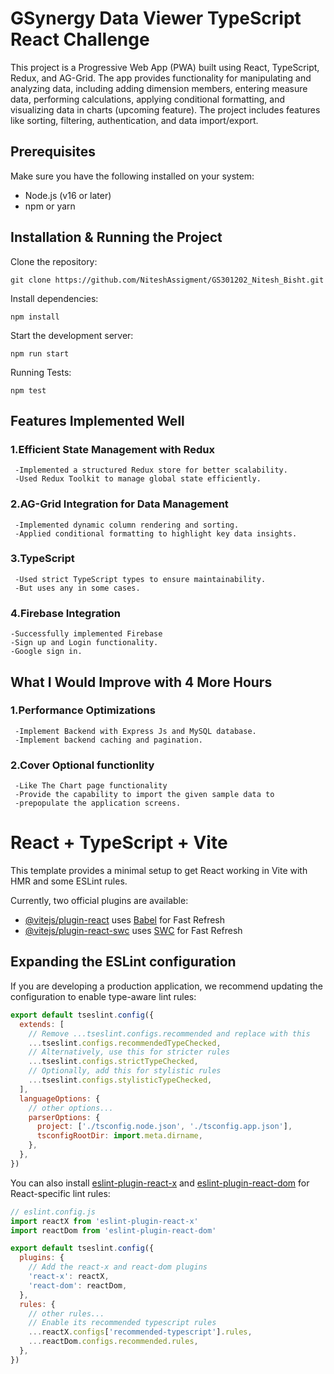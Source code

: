 # GSynergy Data Viewer TypeScript React Challenge
This project is a Progressive Web App (PWA) built using React, TypeScript, Redux, and AG-Grid. The app provides functionality for manipulating and analyzing data, including adding dimension members, entering measure data, performing calculations, applying conditional formatting, and visualizing data in charts (upcoming feature). The project includes features like sorting, filtering, authentication, and data import/export.

## Prerequisites
Make sure you have the following installed on your system:
- Node.js (v16 or later)
- npm or yarn
  
## Installation & Running the Project
Clone the repository:
```
git clone https://github.com/NiteshAssigment/GS301202_Nitesh_Bisht.git
```
Install dependencies:
```
npm install
```
Start the development server:
```
npm run start
```
Running Tests:
```
npm test
```
## Features Implemented Well
### 1.Efficient State Management with Redux
     -Implemented a structured Redux store for better scalability.
     -Used Redux Toolkit to manage global state efficiently.

### 2.AG-Grid Integration for Data Management
     -Implemented dynamic column rendering and sorting.
     -Applied conditional formatting to highlight key data insights.

### 3.TypeScript
     -Used strict TypeScript types to ensure maintainability.
     -But uses any in some cases.

### 4.Firebase Integration 
    -Successfully implemented Firebase 
    -Sign up and Login functionality.
    -Google sign in.

## What I Would Improve with 4 More Hours

### 1.Performance Optimizations
     -Implement Backend with Express Js and MySQL database.
     -Implement backend caching and pagination.

### 2.Cover Optional functionlity
     -Like The Chart page functionality
     -Provide the capability to import the given sample data to
     -prepopulate the application screens.


# React + TypeScript + Vite

This template provides a minimal setup to get React working in Vite with HMR and some ESLint rules.

Currently, two official plugins are available:

- [@vitejs/plugin-react](https://github.com/vitejs/vite-plugin-react/blob/main/packages/plugin-react/README.md) uses [Babel](https://babeljs.io/) for Fast Refresh
- [@vitejs/plugin-react-swc](https://github.com/vitejs/vite-plugin-react-swc) uses [SWC](https://swc.rs/) for Fast Refresh

## Expanding the ESLint configuration

If you are developing a production application, we recommend updating the configuration to enable type-aware lint rules:

```js
export default tseslint.config({
  extends: [
    // Remove ...tseslint.configs.recommended and replace with this
    ...tseslint.configs.recommendedTypeChecked,
    // Alternatively, use this for stricter rules
    ...tseslint.configs.strictTypeChecked,
    // Optionally, add this for stylistic rules
    ...tseslint.configs.stylisticTypeChecked,
  ],
  languageOptions: {
    // other options...
    parserOptions: {
      project: ['./tsconfig.node.json', './tsconfig.app.json'],
      tsconfigRootDir: import.meta.dirname,
    },
  },
})
```

You can also install [eslint-plugin-react-x](https://github.com/Rel1cx/eslint-react/tree/main/packages/plugins/eslint-plugin-react-x) and [eslint-plugin-react-dom](https://github.com/Rel1cx/eslint-react/tree/main/packages/plugins/eslint-plugin-react-dom) for React-specific lint rules:

```js
// eslint.config.js
import reactX from 'eslint-plugin-react-x'
import reactDom from 'eslint-plugin-react-dom'

export default tseslint.config({
  plugins: {
    // Add the react-x and react-dom plugins
    'react-x': reactX,
    'react-dom': reactDom,
  },
  rules: {
    // other rules...
    // Enable its recommended typescript rules
    ...reactX.configs['recommended-typescript'].rules,
    ...reactDom.configs.recommended.rules,
  },
})
```

